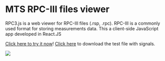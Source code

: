# MTS RPC-III files viewer

RPC3.js is a web viewer for RPC-III files (.rsp, .rpc). 
RPC-III is a commonly used format for storing measurements data.
This a client-side JavaScript app developed in React.JS

[Click here to try it now](https://htmlpreview.github.io/?https://github.com/galuszkm/RPC3.js/blob/master/example/index.html)!
[Click here](https://github.com/galuszkm/RPC3.js/raw/master/example/SignalExample.rsp) to download the test file with signals.

<img src="https://github.com/galuszkm/RPC3.js/tree/master/img/WebApp.png">
